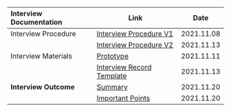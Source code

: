 | Interview Documentation | Link                                                     | Date       |
| :---------------------- | -------------------------------------------------------- | ---------- |
| Interview Procedure     | [Interview Procedure  V1](Interview1.0.pdf)              | 2021.11.08 |
|                         | [Interview Procedure  V2](Interview2.0.pdf)              | 2021.11.13 |
| Interview Materials     | [Prototype](../Prototype/20211111PrototypeMindMap.pdf)   | 2021.11.11 |
|                         | [Interview Record Template](InterviewRecordTemplate.pdf) | 2021.11.13 |
| **Interview Outcome**   | [Summary](Summary_InterviewOutcome.md)                   | 2021.11.20 |
|                         | [Important Points](Important_points.md)                  | 2021.11.20 |

